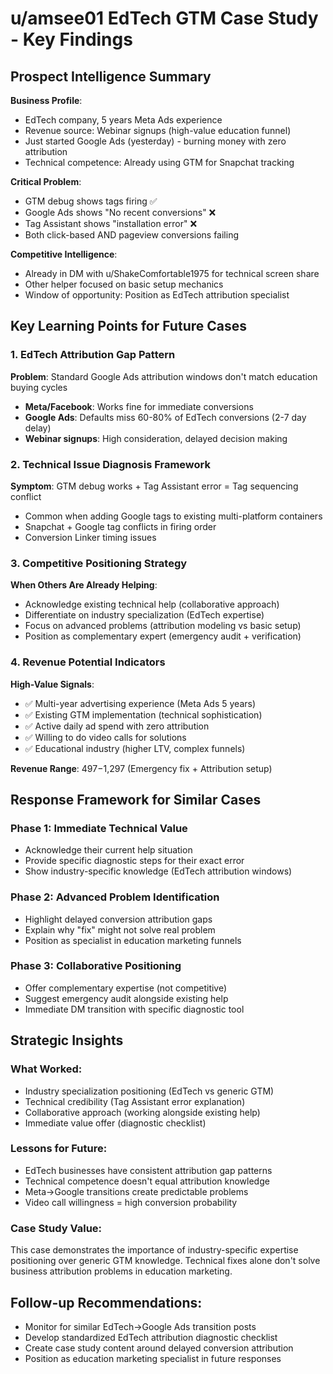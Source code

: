 # u/amsee01 EdTech GTM Case Study - Key Findings

## Prospect Intelligence Summary

**Business Profile**:
- EdTech company, 5 years Meta Ads experience
- Revenue source: Webinar signups (high-value education funnel)
- Just started Google Ads (yesterday) - burning money with zero attribution
- Technical competence: Already using GTM for Snapchat tracking

**Critical Problem**:
- GTM debug shows tags firing ✅
- Google Ads shows "No recent conversions" ❌
- Tag Assistant shows "installation error" ❌
- Both click-based AND pageview conversions failing

**Competitive Intelligence**:
- Already in DM with u/ShakeComfortable1975 for technical screen share
- Other helper focused on basic setup mechanics
- Window of opportunity: Position as EdTech attribution specialist

## Key Learning Points for Future Cases

### 1. EdTech Attribution Gap Pattern
**Problem**: Standard Google Ads attribution windows don't match education buying cycles
- **Meta/Facebook**: Works fine for immediate conversions
- **Google Ads**: Defaults miss 60-80% of EdTech conversions (2-7 day delay)
- **Webinar signups**: High consideration, delayed decision making

### 2. Technical Issue Diagnosis Framework
**Symptom**: GTM debug works + Tag Assistant error = Tag sequencing conflict
- Common when adding Google tags to existing multi-platform containers
- Snapchat + Google tag conflicts in firing order
- Conversion Linker timing issues

### 3. Competitive Positioning Strategy
**When Others Are Already Helping**:
- Acknowledge existing technical help (collaborative approach)
- Differentiate on industry specialization (EdTech expertise)
- Focus on advanced problems (attribution modeling vs basic setup)
- Position as complementary expert (emergency audit + verification)

### 4. Revenue Potential Indicators
**High-Value Signals**:
- ✅ Multi-year advertising experience (Meta Ads 5 years)
- ✅ Existing GTM implementation (technical sophistication)
- ✅ Active daily ad spend with zero attribution
- ✅ Willing to do video calls for solutions
- ✅ Educational industry (higher LTV, complex funnels)

**Revenue Range**: $497-$1,297 (Emergency fix + Attribution setup)

## Response Framework for Similar Cases

### Phase 1: Immediate Technical Value
- Acknowledge their current help situation
- Provide specific diagnostic steps for their exact error
- Show industry-specific knowledge (EdTech attribution windows)

### Phase 2: Advanced Problem Identification
- Highlight delayed conversion attribution gaps
- Explain why "fix" might not solve real problem
- Position as specialist in education marketing funnels

### Phase 3: Collaborative Positioning
- Offer complementary expertise (not competitive)
- Suggest emergency audit alongside existing help
- Immediate DM transition with specific diagnostic tool

## Strategic Insights

### What Worked:
- Industry specialization positioning (EdTech vs generic GTM)
- Technical credibility (Tag Assistant error explanation)
- Collaborative approach (working alongside existing help)
- Immediate value offer (diagnostic checklist)

### Lessons for Future:
- EdTech businesses have consistent attribution gap patterns
- Technical competence doesn't equal attribution knowledge
- Meta→Google transitions create predictable problems
- Video call willingness = high conversion probability

### Case Study Value:
This case demonstrates the importance of industry-specific expertise positioning over generic GTM knowledge. Technical fixes alone don't solve business attribution problems in education marketing.

## Follow-up Recommendations:
- Monitor for similar EdTech→Google Ads transition posts
- Develop standardized EdTech attribution diagnostic checklist
- Create case study content around delayed conversion attribution
- Position as education marketing specialist in future responses